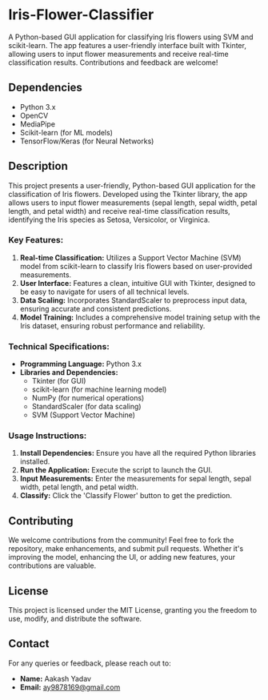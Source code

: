 

# Iris-Flower-Classifier

A Python-based GUI application for classifying Iris flowers using SVM and scikit-learn. The app features a user-friendly interface built with Tkinter, allowing users to input flower measurements and receive real-time classification results. Contributions and feedback are welcome!



## Dependencies
- Python 3.x
- OpenCV
- MediaPipe
- Scikit-learn (for ML models)
- TensorFlow/Keras (for Neural Networks)


## Description
This project presents a user-friendly, Python-based GUI application for the classification of Iris flowers. Developed using the Tkinter library, the app allows users to input flower measurements (sepal length, sepal width, petal length, and petal width) and receive real-time classification results, identifying the Iris species as Setosa, Versicolor, or Virginica.

### Key Features:
1. **Real-time Classification:** Utilizes a Support Vector Machine (SVM) model from scikit-learn to classify Iris flowers based on user-provided measurements.
2. **User Interface:** Features a clean, intuitive GUI with Tkinter, designed to be easy to navigate for users of all technical levels.
3. **Data Scaling:** Incorporates StandardScaler to preprocess input data, ensuring accurate and consistent predictions.
4. **Model Training:** Includes a comprehensive model training setup with the Iris dataset, ensuring robust performance and reliability.

### Technical Specifications:
- **Programming Language:** Python 3.x
- **Libraries and Dependencies:**
  - Tkinter (for GUI)
  - scikit-learn (for machine learning model)
  - NumPy (for numerical operations)
  - StandardScaler (for data scaling)
  - SVM (Support Vector Machine)

### Usage Instructions:
1. **Install Dependencies:** Ensure you have all the required Python libraries installed.
2. **Run the Application:** Execute the script to launch the GUI.
3. **Input Measurements:** Enter the measurements for sepal length, sepal width, petal length, and petal width.
4. **Classify:** Click the 'Classify Flower' button to get the prediction.

## Contributing
We welcome contributions from the community! Feel free to fork the repository, make enhancements, and submit pull requests. Whether it's improving the model, enhancing the UI, or adding new features, your contributions are valuable.

## License
This project is licensed under the MIT License, granting you the freedom to use, modify, and distribute the software.

## Contact
For any queries or feedback, please reach out to:
- **Name:** Aakash Yadav
- **Email:** ay9878169@gmail.com

